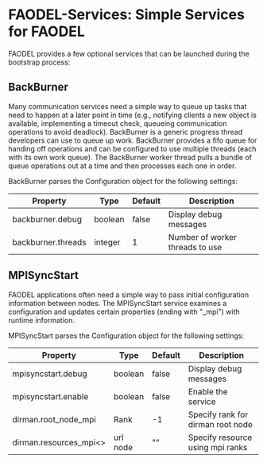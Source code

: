FAODEL-Services: Simple Services for FAODEL
===========================================

FAODEL provides a few optional services that can be launched during the
bootstrap process:


BackBurner
----------
Many communication services need a simple way to queue up tasks that need
to happen at a later point in time (e.g., notifying clients a new object
is available, implementing a timeout check, queueing communication 
operations to avoid deadlock). BackBurner is a generic progress thread
developers can use to queue up work. BackBurner provides a fifo queue
for handing off operations and can be configured to use multiple
threads (each with its own work queue). The BackBurner worker thread
pulls a bundle of queue operations out at a time and then processes
each one in order.

BackBurner parses the Configuration object for the following settings:

| Property                | Type        | Default | Description                          |
| ------------------      | ----------- | ------- | ------------------------------------ |
| backburner.debug        | boolean     | false   | Display debug messages               |
| backburner.threads      | integer     | 1       | Number of worker threads to use      |



MPISyncStart
------------
FAODEL applications often need a simple way to pass initial configuration 
information between nodes. The MPISyncStart service examines a configuration
and updates certain properties (ending with "_mpi") with runtime information.

MPISyncStart parses the Configuration object for the following settings:

| Property                | Type        | Default | Description                          |
| ------------------      | ----------- | ------- | ------------------------------------ |
| mpisyncstart.debug      | boolean     | false   | Display debug messages               |
| mpisyncstart.enable     | boolean     | false   | Enable the service                   |
| dirman.root_node_mpi    | Rank        | -1      | Specify rank for dirman root node    |
| dirman.resources_mpi<>  | url node    | ""      | Specify resource using mpi ranks     |

